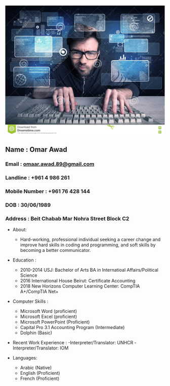 ![alt text](GitHubCV.jpg)
## **Name : Omar Awad**
### Email : omaar.awad.89@gmail.com 
### Landline : +961 4 986 261
### Mobile Number : +961 76 428 144
### DOB : 30/06/1989
### Address : Beit Chabab Mar Nohra Street Block C2

* About:
  - Hard-working, professional individual seeking a career change and improve hard skills in coding and programming, and soft skills by becoming a better communicator.

* Education :
  - 2010-2014 USJ: Bachelor of Arts BA in Internatioal Affairs/Political Science
  - 2016 International House Beirut: Certificate Accounting
  - 2018 New Horizons Computer Learning Center: CompTIA A+/CompTIA Net+

* Computer Skills :
  - Microsoft Word (proficient)
  - Microsoft Excel (proficient)
  - Microsoft PowerPoint (Proficient)
  - Capital Pro 3.1 Accounting Program (Intermediate)
  - Dolphin (Basic)

* Recent Work Experience :
  -Interpreter/Translator: UNHCR 
  -Interpreter/Translator: IOM

* Languages:
  - Arabic (Native)
  - English (Proficient)
  - French (Proficient)
